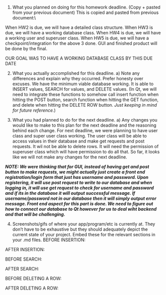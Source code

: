 1) What you planned on doing for this homework deadline. (Copy + pasted from your previous document)
This is copied and pasted from previous document:\

When HW2 is due, we will have a detailed class structure.
When HW3 is due, we will have a working database class.
When HW4 is due, we will have a working user and superuser class.
When HW5 is due, we will have a checkpoint/integration for the above 3 done.
GUI and finished product will be done by the final.

OUR GOAL WAS TO HAVE A WORKING DATABASE CLASS BY THIS DUE DATE

2) What you actually accomplished for this deadline.
a) Note any differences and explain why they occurred. Prefer honesty over
excuses.
We have the minimum viable database working. It is able to INSERT values, SEARCH for values, and DELETE values. (In Qt, we will need to integrate these functions to somehow call insert function when hitting the POST button, search function when hitting the GET function, and delete when hitting the DELETE ROW button. *Just keeping in mind for future reference.*) 

3) What you had planned to do for the next deadline.
a) Any changes you would like to make to this plan for the next deadline and the
reasoning behind each change.
For next deadline, we were planning to have user class and super user class working. The user class will be able to access values in their database and make get requests and post requests. It wil not be able to delete rows. It will need the permission of superuser class which will have permission to do all that. So far, it looks like we will not make any changes for the next deadline.

***NOTE: We were thinking that for GUI, instead of having get and post button to make requests, we might actually just create a front end registration/login form that just has username and password. Upon registering, it will use post request to write to our database and when logging in, it will use get request to check for username and password and if its in the database it will output successful message. If username/password not in our database then it will simply output error message. Front end aspect for this part is done.  We need to figure out how to connect our database to Qt however for us to deal wiht backend and that will be challenging.*** 

4) Screenshots/gifs of where your app/program/etc is currently at. They don’t have to be
exhaustive but they should adequately depict the current state of your project. Embed
these for the relevant sections in your .md files.
BEFORE INSERTION:

AFTER INSERTION:

BEFORE SEARCH:

AFTER SEARCH:

BEFORE DELETING A ROW:

AFTER DELETING A ROW:





